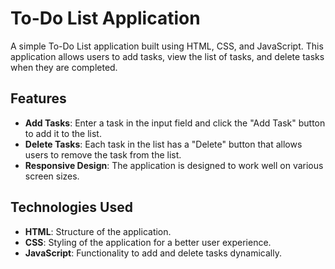 # To-Do List Application

A simple To-Do List application built using HTML, CSS, and JavaScript. This application allows users to add tasks, view the list of tasks, and delete tasks when they are completed.

## Features

- **Add Tasks**: Enter a task in the input field and click the "Add Task" button to add it to the list.
- **Delete Tasks**: Each task in the list has a "Delete" button that allows users to remove the task from the list.
- **Responsive Design**: The application is designed to work well on various screen sizes.

## Technologies Used

- **HTML**: Structure of the application.
- **CSS**: Styling of the application for a better user experience.
- **JavaScript**: Functionality to add and delete tasks dynamically.

